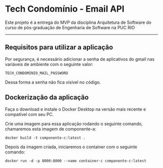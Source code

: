 # Tech Condomínio - Email API

Este projeto é a entrega do MVP da disciplina Arquitetura de Software do curso de pós-graduação de Engenharia de Software na PUC RIO

---

## Requisitos para utilizar a aplicação ##

Por segurança, é necessário adicionar a senha de aplicativos do gmail nas variáveis de ambiente com o seguinte valor:

```
TECH_CONDOMINIO_MAIL_PASSWORD
```

Dessa forma a senha não fica visível no código.

## Dockerização da aplicação

Faça o download e instale o Docker Desktop na versão mais recente e compatível com seu PC.

Crie uma imagem para essa aplicação rodando o seguinte comando, chamaremos esta imagem de componente-a:

```
docker build -t componente-c:latest .
```

Depois da imagem criada, iniciaremos o container com o seguinte comando:

```
docker run -d -p 8000:8000 --name container-c componente-c:latest
```
